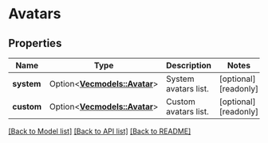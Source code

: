 # Avatars

## Properties

Name | Type | Description | Notes
------------ | ------------- | ------------- | -------------
**system** | Option<[**Vec<models::Avatar>**](Avatar.md)> | System avatars list. | [optional][readonly]
**custom** | Option<[**Vec<models::Avatar>**](Avatar.md)> | Custom avatars list. | [optional][readonly]

[[Back to Model list]](../README.md#documentation-for-models) [[Back to API list]](../README.md#documentation-for-api-endpoints) [[Back to README]](../README.md)



